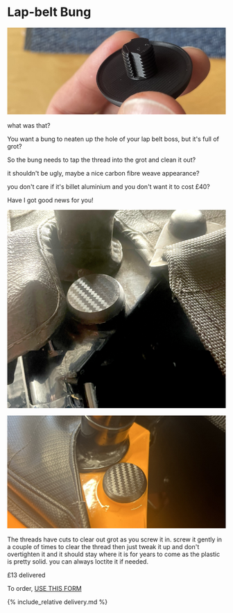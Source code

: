 # Lap-belt Bung
![lapbelt-bung](img/lapbelt-bung.jpg)

what was that? 

You want a bung to neaten up the hole of your lap belt boss, but it's full of grot?

So the bung needs to tap the thread into the grot and clean it out?

it shouldn't be ugly, maybe a nice carbon fibre weave appearance?

you don't care if it's billet aluminium and you don't want it to cost £40?

Have I got good news for you!

![cap-carbon](img/cap-carbon.jpg)

![cap-carbon](img/cap.jpg)

The threads have cuts to clear out grot as you screw it in. 
screw it gently in a couple of times to clear the thread then just tweak it up and don't overtighten it and it should stay where it is for years to come as the plastic is pretty solid. you can always loctite it if needed. 

£13 delivered

To order,  [USE THIS FORM](https://forms.gle/DpTGsNrgPXGaVSZi8)

{% include_relative delivery.md %}
